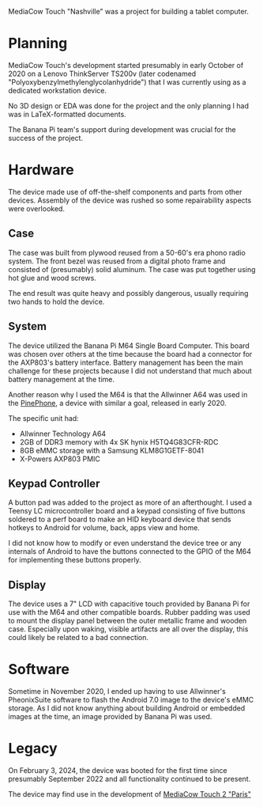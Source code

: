 MediaCow Touch "Nashville" was a project for building a tablet computer.

# Planning
MediaCow Touch's development started presumably in early October of 2020 on a Lenovo ThinkServer TS200v (later codenamed "Polyoxybenzylmethylenglycolanhydride") that I was currently using as a dedicated workstation device. 

No 3D design or EDA was done for the project and the only planning I had was in LaTeX-formatted documents. 

The Banana Pi team's support during development was crucial for the success of the project. 

# Hardware
The device made use of off-the-shelf components and parts from other devices. Assembly of the device was rushed so some repairability aspects were overlooked.

## Case
The case was built from plywood reused from a 50-60's era phono radio system. The front bezel was reused from a digital photo frame and consisted of (presumably) solid aluminum. The case was put together using hot glue and wood screws.

The end result was quite heavy and possibly dangerous, usually requiring two hands to hold the device. 

## System
The device utilized the Banana Pi M64 Single Board Computer. This board was chosen over others at the time because the board had a connector for the AXP803's battery interface. Battery management has been the main challenge for these projects because I did not understand that much about battery management at the time. 

Another reason why I used the M64 is that the Allwinner A64 was used in the [PinePhone](https://pine64.org/devices/pinephone/), a device with similar a goal, released in early 2020. 

The specific unit had:

- Allwinner Technology A64
- 2GB of DDR3 memory with 4x SK hynix H5TQ4G83CFR-RDC
- 8GB eMMC storage with a Samsung KLM8G1GETF-8041
- X-Powers AXP803 PMIC

## Keypad Controller
A button pad was added to the project as more of an afterthought. I used a Teensy LC microcontroller board and a keypad consisting of five buttons soldered to a perf board to make an HID keyboard device that sends hotkeys to Android for volume, back, apps view and home. 

I did not know how to modify or even understand the device tree or any internals of Android to have the buttons connected to the GPIO of the M64 for implementing these buttons properly. 

## Display
The device uses a 7" LCD with capacitive touch provided by Banana Pi for use with the M64 and other compatible boards. Rubber padding was used to mount the display panel between the outer metallic frame and wooden case. Especially upon waking, visible artifacts are all over the display, this could likely be related to a bad connection.

# Software
Sometime in November 2020, I ended up having to use Allwinner's PheonixSuite software to flash the Android 7.0 image to the device's eMMC storage. As I did not know anything about building Android or embedded images at the time, an image provided by Banana Pi was used.

# Legacy 
On February 3, 2024, the device was booted for the first time since presumably September 2022 and all functionality continued to be present.

The device may find use in the development of [MediaCow Touch 2 "Paris"](../mct_2/)